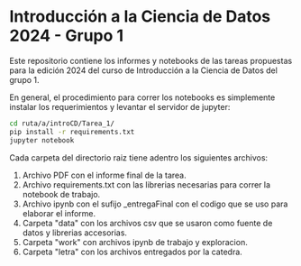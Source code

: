 # Introducción a la Ciencia de Datos 2024 - Grupo 1

Este repositorio contiene los informes y notebooks de las tareas propuestas para la edición 2024 del curso de Introducción a la Ciencia de Datos del grupo 1.

En general, el procedimiento para correr los notebooks es simplemente instalar los requerimientos y levantar el servidor de jupyter:
```sh
cd ruta/a/introCD/Tarea_1/
pip install -r requirements.txt
jupyter notebook
```

Cada carpeta del directorio raiz tiene adentro los siguientes archivos:
1. Archivo PDF con el informe final de la tarea.
2. Archivo requirements.txt con las librerias necesarias para correr la notebook de trabajo.
3. Archivo ipynb con el sufijo _entregaFinal con el codigo que se uso para elaborar el informe.
4. Carpeta "data" con los archivos csv que se usaron como fuente de datos y librerias accesorias.
5. Carpeta "work" con archivos ipynb de trabajo y exploracion.
6. Carpeta "letra" con los archivos entregados por la catedra.
